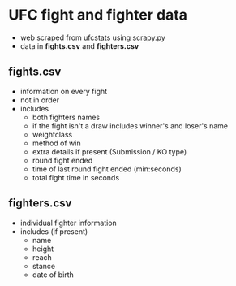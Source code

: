 # UFC fight and fighter data

- web scraped from [ufcstats](http://ufcstats.com) using [scrapy.py](https://scrapy.org/)
- data in **fights.csv** and **fighters.csv**

## fights.csv

- information on every fight 
- not in order
- includes
  - both fighters names
  - if the fight isn't a draw includes winner's and loser's name
  - weightclass
  - method of win
  - extra details if present (Submission / KO type)
  - round fight ended
  - time of last round fight ended (min:seconds)
  - total fight time in seconds

## fighters.csv

- individual fighter information
- includes (if present)
  - name
  - height
  - reach
  - stance
  - date of birth
